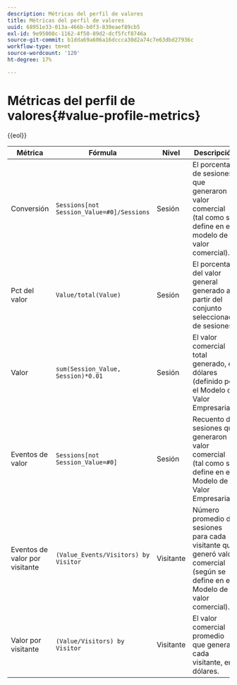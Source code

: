 ```yaml
---
description: Métricas del perfil de valores
title: Métricas del perfil de valores
uuid: 68951e33-013a-466b-b0f3-839eaef89cb5
exl-id: 9e95008c-1162-4f50-89d2-dcf5fcf8746a
source-git-commit: b1dda69a606a16dccca30d2a74c7e63dbd27936c
workflow-type: tm+mt
source-wordcount: '120'
ht-degree: 17%

---
```


# Métricas del perfil de valores{#value-profile-metrics}

{{eol}}

| Métrica | Fórmula | Nivel | Descripción |
|---|---|---|---|
| Conversión | `Sessions[not Session_Value=#0]/Sessions` | Sesión | El porcentaje de sesiones que generaron valor comercial (tal como se define en el modelo de valor comercial). |
| Pct del valor | `Value/total(Value)` | Sesión | El porcentaje del valor general generado a partir del conjunto seleccionado de sesiones. |
| Valor | `sum(Session_Value, Session)*0.01` | Sesión | El valor comercial total generado, en dólares (definido por el Modelo de Valor Empresarial). |
| Eventos de valor | `Sessions[not Session_Value=#0]` | Sesión | Recuento de sesiones que generaron valor comercial (tal como se define en el Modelo de Valor Empresarial). |
| Eventos de valor por visitante | `(Value_Events/Visitors) by Visitor` | Visitante | Número promedio de sesiones para cada visitante que generó valor comercial (según se define en el Modelo de valor comercial). |
| Valor por visitante | `(Value/Visitors) by Visitor` | Visitante | El valor comercial promedio que genera cada visitante, en dólares. |
